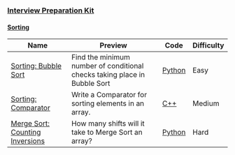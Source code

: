 
### [Interview Preparation Kit](https://www.hackerrank.com/interview/interview-preparation-kit)


#### [Sorting](https://www.hackerrank.com/interview/interview-preparation-kit/sorting/challenges)

Name | Preview | Code | Difficulty
---- | ------- | ---- | ----------
[Sorting: Bubble Sort](https://www.hackerrank.com/challenges/ctci-bubble-sort/problem?h_l=playlist&slugs%5B%5D=interview&slugs%5B%5D=interview-preparation-kit&slugs%5B%5D=sorting)|Find the minimum number of conditional checks taking place in Bubble Sort|[Python](../../tutorials/cracking-the-coding-interview/ctci-bubble-sort.py)|Easy
[Sorting: Comparator](https://www.hackerrank.com/challenges/ctci-comparator-sorting/problem?h_l=playlist&slugs%5B%5D=interview&slugs%5B%5D=interview-preparation-kit&slugs%5B%5D=sorting)|Write a Comparator for sorting elements in an array.|[C++](../../tutorials/cracking-the-coding-interview/ctci-comparator-sorting.cpp)|Medium
[Merge Sort: Counting Inversions](https://www.hackerrank.com/challenges/ctci-merge-sort/problem?h_l=playlist&slugs%5B%5D=interview&slugs%5B%5D=interview-preparation-kit&slugs%5B%5D=sorting)|How many shifts will it take to Merge Sort an array?|[Python](../../tutorials/cracking-the-coding-interview/ctci-merge-sort.py)|Hard

